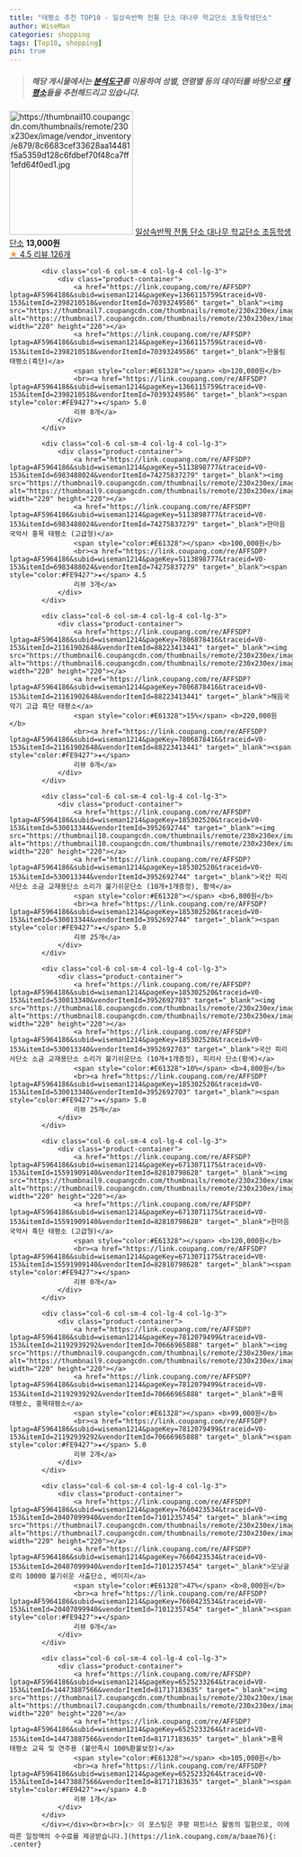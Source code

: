 ```yaml
---
title: "태평소 추천 TOP10 - 일상속반짝 전통 단소 대나무 학교단소 초등학생단소"
author: WiseMan
categories: shopping
tags: [Top10, shopping]
pin: true
---
```


> ##### 해당 게시물에서는 [**분석도구**](https://itemscout.io/)를 이용하여 **성별**, **연령별** 등의 데이터를 바탕으로 [**태평소**](https://link.coupang.com/a/baae76)들을 추천해드리고 있습니다.
<div class="container"><div class="row">
            <div class="col-6 col-sm-4 col-lg-4 col-lg-3">
                <div class="product-container">
                    <a href="https://link.coupang.com/re/AFFSDP?lptag=AF5964186&subid=wiseman1214&pageKey=6763508516&traceid=V0-153&itemId=15857591610&vendorItemId=87041602080" target="_blank"><img src="https://thumbnail10.coupangcdn.com/thumbnails/remote/230x230ex/image/vendor_inventory/e879/8c6683cef33628aa14481f5a5359d128c6fdbef70f48ca7ff1efd64f0ed1.jpg" alt="https://thumbnail10.coupangcdn.com/thumbnails/remote/230x230ex/image/vendor_inventory/e879/8c6683cef33628aa14481f5a5359d128c6fdbef70f48ca7ff1efd64f0ed1.jpg" width="220" height="220"></a>
                    <a href="https://link.coupang.com/re/AFFSDP?lptag=AF5964186&subid=wiseman1214&pageKey=6763508516&traceid=V0-153&itemId=15857591610&vendorItemId=87041602080" target="_blank">일상속반짝 전통 단소 대나무 학교단소 초등학생단소</a>
                    <span style="color:#E61328"></span> <b>13,000원</b>
                    <br><a href="https://link.coupang.com/re/AFFSDP?lptag=AF5964186&subid=wiseman1214&pageKey=6763508516&traceid=V0-153&itemId=15857591610&vendorItemId=87041602080" target="_blank"><span style="color:#FE9427">★</span> 4.5
                    리뷰 126개</a>
                </div>
            </div>
            
            <div class="col-6 col-sm-4 col-lg-4 col-lg-3">
                <div class="product-container">
                    <a href="https://link.coupang.com/re/AFFSDP?lptag=AF5964186&subid=wiseman1214&pageKey=1366115759&traceid=V0-153&itemId=2398210518&vendorItemId=70393249586" target="_blank"><img src="https://thumbnail7.coupangcdn.com/thumbnails/remote/230x230ex/image/vendor_inventory/448f/e82bbc7e0fe7b2072a05eb455c4044be467fea0fbafb36ebcb2fea8e0cf0.jpg" alt="https://thumbnail7.coupangcdn.com/thumbnails/remote/230x230ex/image/vendor_inventory/448f/e82bbc7e0fe7b2072a05eb455c4044be467fea0fbafb36ebcb2fea8e0cf0.jpg" width="220" height="220"></a>
                    <a href="https://link.coupang.com/re/AFFSDP?lptag=AF5964186&subid=wiseman1214&pageKey=1366115759&traceid=V0-153&itemId=2398210518&vendorItemId=70393249586" target="_blank">한울림 태평소(흑단)</a>
                    <span style="color:#E61328"></span> <b>120,000원</b>
                    <br><a href="https://link.coupang.com/re/AFFSDP?lptag=AF5964186&subid=wiseman1214&pageKey=1366115759&traceid=V0-153&itemId=2398210518&vendorItemId=70393249586" target="_blank"><span style="color:#FE9427">★</span> 5.0
                    리뷰 8개</a>
                </div>
            </div>
            
            <div class="col-6 col-sm-4 col-lg-4 col-lg-3">
                <div class="product-container">
                    <a href="https://link.coupang.com/re/AFFSDP?lptag=AF5964186&subid=wiseman1214&pageKey=5113898777&traceid=V0-153&itemId=6983488024&vendorItemId=74275837279" target="_blank"><img src="https://thumbnail9.coupangcdn.com/thumbnails/remote/230x230ex/image/vendor_inventory/a56d/a4b3599225ad6b6b815a2d64a9f6658a36e6f18d8b3b34f5da336ec4a0f4.jpg" alt="https://thumbnail9.coupangcdn.com/thumbnails/remote/230x230ex/image/vendor_inventory/a56d/a4b3599225ad6b6b815a2d64a9f6658a36e6f18d8b3b34f5da336ec4a0f4.jpg" width="220" height="220"></a>
                    <a href="https://link.coupang.com/re/AFFSDP?lptag=AF5964186&subid=wiseman1214&pageKey=5113898777&traceid=V0-153&itemId=6983488024&vendorItemId=74275837279" target="_blank">한마음 국악사 홍목 태평소 (고급형)</a>
                    <span style="color:#E61328"></span> <b>100,000원</b>
                    <br><a href="https://link.coupang.com/re/AFFSDP?lptag=AF5964186&subid=wiseman1214&pageKey=5113898777&traceid=V0-153&itemId=6983488024&vendorItemId=74275837279" target="_blank"><span style="color:#FE9427">★</span> 4.5
                    리뷰 3개</a>
                </div>
            </div>
            
            <div class="col-6 col-sm-4 col-lg-4 col-lg-3">
                <div class="product-container">
                    <a href="https://link.coupang.com/re/AFFSDP?lptag=AF5964186&subid=wiseman1214&pageKey=7806878416&traceid=V0-153&itemId=21161902648&vendorItemId=88223413441" target="_blank"><img src="https://thumbnail6.coupangcdn.com/thumbnails/remote/230x230ex/image/vendor_inventory/2d05/96ca92559e22dd25c3f1c455f5188b4f45358efed8562c90006920de412a.jpg" alt="https://thumbnail6.coupangcdn.com/thumbnails/remote/230x230ex/image/vendor_inventory/2d05/96ca92559e22dd25c3f1c455f5188b4f45358efed8562c90006920de412a.jpg" width="220" height="220"></a>
                    <a href="https://link.coupang.com/re/AFFSDP?lptag=AF5964186&subid=wiseman1214&pageKey=7806878416&traceid=V0-153&itemId=21161902648&vendorItemId=88223413441" target="_blank">해음국악기 고급 흑단 태평소</a>
                    <span style="color:#E61328">15%</span> <b>220,000원</b>
                    <br><a href="https://link.coupang.com/re/AFFSDP?lptag=AF5964186&subid=wiseman1214&pageKey=7806878416&traceid=V0-153&itemId=21161902648&vendorItemId=88223413441" target="_blank"><span style="color:#FE9427">★</span> 
                    리뷰 0개</a>
                </div>
            </div>
            
            <div class="col-6 col-sm-4 col-lg-4 col-lg-3">
                <div class="product-container">
                    <a href="https://link.coupang.com/re/AFFSDP?lptag=AF5964186&subid=wiseman1214&pageKey=185302520&traceid=V0-153&itemId=530013344&vendorItemId=3952692744" target="_blank"><img src="https://thumbnail10.coupangcdn.com/thumbnails/remote/230x230ex/image/vendor_inventory/84c5/2722d7edff2196e0a8eeb2a35257dd0f9a9175c5a329ea3fc89e550b6604.jpg" alt="https://thumbnail10.coupangcdn.com/thumbnails/remote/230x230ex/image/vendor_inventory/84c5/2722d7edff2196e0a8eeb2a35257dd0f9a9175c5a329ea3fc89e550b6604.jpg" width="220" height="220"></a>
                    <a href="https://link.coupang.com/re/AFFSDP?lptag=AF5964186&subid=wiseman1214&pageKey=185302520&traceid=V0-153&itemId=530013344&vendorItemId=3952692744" target="_blank">국산 피리사단소 소금 교재용단소 소리가 불기쉬운단소 (10개+1개증정), 황색</a>
                    <span style="color:#E61328"></span> <b>6,800원</b>
                    <br><a href="https://link.coupang.com/re/AFFSDP?lptag=AF5964186&subid=wiseman1214&pageKey=185302520&traceid=V0-153&itemId=530013344&vendorItemId=3952692744" target="_blank"><span style="color:#FE9427">★</span> 5.0
                    리뷰 25개</a>
                </div>
            </div>
            
            <div class="col-6 col-sm-4 col-lg-4 col-lg-3">
                <div class="product-container">
                    <a href="https://link.coupang.com/re/AFFSDP?lptag=AF5964186&subid=wiseman1214&pageKey=185302520&traceid=V0-153&itemId=530013340&vendorItemId=3952692703" target="_blank"><img src="https://thumbnail8.coupangcdn.com/thumbnails/remote/230x230ex/image/vendor_inventory/663d/1d15e9ceecfb2bbbe767a8514442b5c01071d73b6e12449fc8d41fda7972.jpg" alt="https://thumbnail8.coupangcdn.com/thumbnails/remote/230x230ex/image/vendor_inventory/663d/1d15e9ceecfb2bbbe767a8514442b5c01071d73b6e12449fc8d41fda7972.jpg" width="220" height="220"></a>
                    <a href="https://link.coupang.com/re/AFFSDP?lptag=AF5964186&subid=wiseman1214&pageKey=185302520&traceid=V0-153&itemId=530013340&vendorItemId=3952692703" target="_blank">국산 피리사단소 소금 교재용단소 소리가 불기쉬운단소 (10개+1개증정), 피리사 단소(황색)</a>
                    <span style="color:#E61328">10%</span> <b>4,800원</b>
                    <br><a href="https://link.coupang.com/re/AFFSDP?lptag=AF5964186&subid=wiseman1214&pageKey=185302520&traceid=V0-153&itemId=530013340&vendorItemId=3952692703" target="_blank"><span style="color:#FE9427">★</span> 5.0
                    리뷰 25개</a>
                </div>
            </div>
            
            <div class="col-6 col-sm-4 col-lg-4 col-lg-3">
                <div class="product-container">
                    <a href="https://link.coupang.com/re/AFFSDP?lptag=AF5964186&subid=wiseman1214&pageKey=6713071175&traceid=V0-153&itemId=15591909140&vendorItemId=82810798628" target="_blank"><img src="https://thumbnail9.coupangcdn.com/thumbnails/remote/230x230ex/image/vendor_inventory/04d6/aeb11c497b42c19c566c37c0def6d648d3e171313f09a855880afc6c2435.jpg" alt="https://thumbnail9.coupangcdn.com/thumbnails/remote/230x230ex/image/vendor_inventory/04d6/aeb11c497b42c19c566c37c0def6d648d3e171313f09a855880afc6c2435.jpg" width="220" height="220"></a>
                    <a href="https://link.coupang.com/re/AFFSDP?lptag=AF5964186&subid=wiseman1214&pageKey=6713071175&traceid=V0-153&itemId=15591909140&vendorItemId=82810798628" target="_blank">한마음 국악사 흑단 태평소 (고급형)</a>
                    <span style="color:#E61328"></span> <b>120,000원</b>
                    <br><a href="https://link.coupang.com/re/AFFSDP?lptag=AF5964186&subid=wiseman1214&pageKey=6713071175&traceid=V0-153&itemId=15591909140&vendorItemId=82810798628" target="_blank"><span style="color:#FE9427">★</span> 
                    리뷰 0개</a>
                </div>
            </div>
            
            <div class="col-6 col-sm-4 col-lg-4 col-lg-3">
                <div class="product-container">
                    <a href="https://link.coupang.com/re/AFFSDP?lptag=AF5964186&subid=wiseman1214&pageKey=7812079499&traceid=V0-153&itemId=21192939292&vendorItemId=70666965888" target="_blank"><img src="https://thumbnail9.coupangcdn.com/thumbnails/remote/230x230ex/image/vendor_inventory/6fd0/b1ae7eb5f2b302b1a1a655c9aa008c11dc1e7226241806427e2953337f45.jpg" alt="https://thumbnail9.coupangcdn.com/thumbnails/remote/230x230ex/image/vendor_inventory/6fd0/b1ae7eb5f2b302b1a1a655c9aa008c11dc1e7226241806427e2953337f45.jpg" width="220" height="220"></a>
                    <a href="https://link.coupang.com/re/AFFSDP?lptag=AF5964186&subid=wiseman1214&pageKey=7812079499&traceid=V0-153&itemId=21192939292&vendorItemId=70666965888" target="_blank">홍목 태평소, 홍목태평소</a>
                    <span style="color:#E61328"></span> <b>99,000원</b>
                    <br><a href="https://link.coupang.com/re/AFFSDP?lptag=AF5964186&subid=wiseman1214&pageKey=7812079499&traceid=V0-153&itemId=21192939292&vendorItemId=70666965888" target="_blank"><span style="color:#FE9427">★</span> 5.0
                    리뷰 2개</a>
                </div>
            </div>
            
            <div class="col-6 col-sm-4 col-lg-4 col-lg-3">
                <div class="product-container">
                    <a href="https://link.coupang.com/re/AFFSDP?lptag=AF5964186&subid=wiseman1214&pageKey=7660423534&traceid=V0-153&itemId=20407099940&vendorItemId=71012357454" target="_blank"><img src="https://thumbnail7.coupangcdn.com/thumbnails/remote/230x230ex/image/vendor_inventory/f703/5c44732cf66046a3ee04528ff87940bef0fcebf1ff553ee2d7710a3607ba.jpg" alt="https://thumbnail7.coupangcdn.com/thumbnails/remote/230x230ex/image/vendor_inventory/f703/5c44732cf66046a3ee04528ff87940bef0fcebf1ff553ee2d7710a3607ba.jpg" width="220" height="220"></a>
                    <a href="https://link.coupang.com/re/AFFSDP?lptag=AF5964186&subid=wiseman1214&pageKey=7660423534&traceid=V0-153&itemId=20407099940&vendorItemId=71012357454" target="_blank">모닝글로리 10000 불기쉬운 사출단소, 베이지</a>
                    <span style="color:#E61328">47%</span> <b>8,000원</b>
                    <br><a href="https://link.coupang.com/re/AFFSDP?lptag=AF5964186&subid=wiseman1214&pageKey=7660423534&traceid=V0-153&itemId=20407099940&vendorItemId=71012357454" target="_blank"><span style="color:#FE9427">★</span> 
                    리뷰 0개</a>
                </div>
            </div>
            
            <div class="col-6 col-sm-4 col-lg-4 col-lg-3">
                <div class="product-container">
                    <a href="https://link.coupang.com/re/AFFSDP?lptag=AF5964186&subid=wiseman1214&pageKey=6525233264&traceid=V0-153&itemId=14473887566&vendorItemId=81717183635" target="_blank"><img src="https://thumbnail7.coupangcdn.com/thumbnails/remote/230x230ex/image/vendor_inventory/980d/dc7096fb9c438850dbabe356cc5488f6fbacfdaedd9ee001ac3279bce4db.jpeg" alt="https://thumbnail7.coupangcdn.com/thumbnails/remote/230x230ex/image/vendor_inventory/980d/dc7096fb9c438850dbabe356cc5488f6fbacfdaedd9ee001ac3279bce4db.jpeg" width="220" height="220"></a>
                    <a href="https://link.coupang.com/re/AFFSDP?lptag=AF5964186&subid=wiseman1214&pageKey=6525233264&traceid=V0-153&itemId=14473887566&vendorItemId=81717183635" target="_blank">홍목 태평소 교육 및 연주용 (불만족시 100%환불보장)</a>
                    <span style="color:#E61328"></span> <b>105,000원</b>
                    <br><a href="https://link.coupang.com/re/AFFSDP?lptag=AF5964186&subid=wiseman1214&pageKey=6525233264&traceid=V0-153&itemId=14473887566&vendorItemId=81717183635" target="_blank"><span style="color:#FE9427">★</span> 4.0
                    리뷰 1개</a>
                </div>
            </div>
            </div></div><br><br>[👉 이 포스팅은 쿠팡 파트너스 활동의 일환으로, 이에 따른 일정액의 수수료를 제공받습니다.](https://link.coupang.com/a/baae76){: .center}